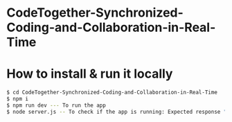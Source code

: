 # CodeTogether-Synchronized-Coding-and-Collaboration-in-Real-Time

# How to install & run it locally

```bash
$ cd CodeTogether-Synchronized-Coding-and-Collaboration-in-Real-Time
$ npm i 
$ npm run dev --- To run the app
$ node server.js -- To check if the app is running: Expected response "hi"
